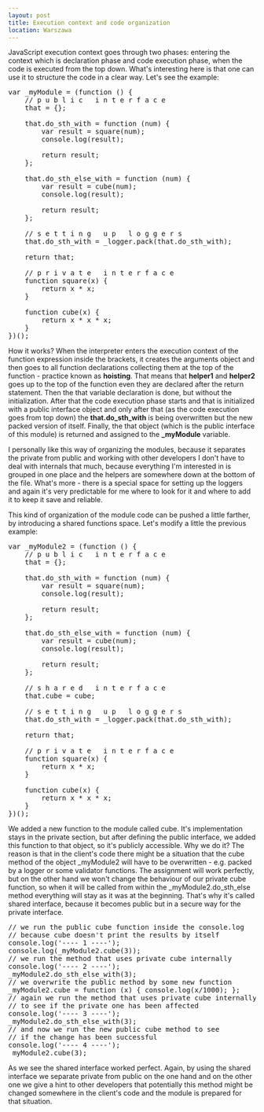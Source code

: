 ```yaml
---
layout: post
title: Execution context and code organization
location: Warszawa
---
```

JavaScript execution context goes through two phases:
entering the context which is declaration phase and
code execution phase, when the code is executed from
the top down. What's interesting here is that one can
use it to structure the code in a clear way. Let's see
the example:

<pre>
<span class="hl kwa">var</span> _myModule = (<span class="hl kwa">function</span> () {
    <span class="hl slc">// p u b l i c   i n t e r f a c e </span>
    that = {};

    that.do_sth_with = <span class="hl kwa">function</span> (num) {
        <span class="hl kwa">var</span> result = square(num);
        console.log(result);

        <span class="hl kwa">return</span> result;
    };

    that.do_sth_else_with = <span class="hl kwa">function</span> (num) {
        <span class="hl kwa">var</span> result = cube(num);
        console.log(result);

        <span class="hl kwa">return</span> result;
    };

    <span class="hl slc">// s e t t i n g   u p   l o g g e r s</span>
    that.do_sth_with = _logger.pack(that.do_sth_with);

    <span class="hl kwa">return</span> that;

    <span class="hl slc">// p r i v a t e   i n t e r f a c e</span>
    <span class="hl kwa">function</span> square(x) {
        <span class="hl kwa">return</span> x * x;
    }

    <span class="hl kwa">function</span> cube(x) {
        <span class="hl kwa">return</span> x * x * x;
    }
})();
</pre>

How it works? When the interpreter enters the execution
context of the function expression inside the brackets,
it creates the arguments object and then goes to all 
function declarations collecting them at the top of 
the function - practice known as __hoisting__. That means
that __helper1__ and __helper2__ goes up to the top of the function
even they are declared after the return statement.
Then the that variable declaration is done, but without
the initialization. After that the code execution phase
starts and that is initialized with a public interface
object and only after that (as the code execution goes
from top down) the __that.do_sth_with__ is being overwritten
but the new packed version of itself. Finally, the 
that object (which is the public interface of this module)
is returned and assigned to the __\_myModule__ variable. 

I personally like this way of organizing the modules, 
because it separates the private from public and working 
with other developers I don't have to deal with internals 
that much, because everything I'm interested in is grouped 
in one place and the helpers are somewhere down at the
bottom of the file. What's more - there is a special
space for setting up the loggers and again it's very
predictable for me where to look for it and where to 
add it to keep it save and reliable. 

This kind of organization of the module code can be pushed
a little farther, by introducing a shared functions space. 
Let's modify a little the previous example:

<pre>
<span class="hl kwa">var</span> _myModule2 = (<span class="hl kwa">function</span> () {
    <span class="hl slc">// p u b l i c   i n t e r f a c e </span>
    that = {};

    that.do_sth_with = <span class="hl kwa">function</span> (num) {
        <span class="hl kwa">var</span> result = square(num);
        console.log(result);

        <span class="hl kwa">return</span> result;
    };

    that.do_sth_else_with = <span class="hl kwa">function</span> (num) {
        <span class="hl kwa">var</span> result = cube(num);
        console.log(result);

        <span class="hl kwa">return</span> result;
    };

    <span class="hl slc">// s h a r e d   i n t e r f a c e</span>
    that.cube = cube;

    <span class="hl slc">// s e t t i n g   u p   l o g g e r s</span>
    that.do_sth_with = _logger.pack(that.do_sth_with);

    <span class="hl kwa">return</span> that;

    <span class="hl slc">// p r i v a t e   i n t e r f a c e</span>
    <span class="hl kwa">function</span> square(x) {
        <span class="hl kwa">return</span> x * x;
    }

    <span class="hl kwa">function</span> cube(x) {
        <span class="hl kwa">return</span> x * x * x;
    }
})();
</pre>

We added a new function to the module called cube. It's
implementation stays in the private section, but after
defining the public interface, we added this function
to that object, so it's publicly accessible. Why we do it?
The reason is that in the client's code there might be 
a situation that the cube method of the object _myModule2
will have to be overwritten - e.g. packed by a logger or 
some validator functions. The assignment will work perfectly,
but on the other hand we won't change the behaviour of our
private cube function, so when it will be called from within
the _myModule2.do_sth_else method everything will stay
as it was at the beginning. That's why it's called shared
interface, because it becomes public but in a secure way
for the private interface.

<pre>
<span class="hl slc">// we run the public cube function inside the console.log</span>
<span class="hl slc">// because cube doesn't print the results by itself</span>
console.log('---- 1 ----');
console.log(_myModule2.cube(<span class="hl num">3</span>));
<span class="hl slc">// we run the method that uses private cube internally</span>
console.log('---- 2 ----');
_myModule2.do_sth_else_with(<span class="hl num">3</span>);
<span class="hl slc">// we overwrite the public method by some new function</span>
_myModule2.cube = <span class="hl kwa">function</span> (x) { console.log(x/<span class="hl num">1000</span>); };
<span class="hl slc">// again we run the method that uses private cube internally</span>
<span class="hl slc">// to see if the private one has been affected</span>
console.log('---- 3 ----');
_myModule2.do_sth_else_with(<span class="hl num">3</span>);
<span class="hl slc">// and now we run the new public cube method to see</span>
<span class="hl slc">// if the change has been successful </span>
console.log('---- 4 ----');
_myModule2.cube(<span class="hl num">3</span>);
</pre>

As we see the shared interface worked perfect. Again, by
using the shared interface we separate private from 
public on the one hand and on the other one we give a
hint to other developers that potentially this method
might be changed somewhere in the client's code and the 
module is prepared for that situation. 
